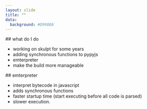 ```yaml
---
layout: slide
title: ""
data:
  background: #D9988A
---
```

<section markdown="1">
## what do I do

- working on skulpt for some years
- adding synchronous functions to pypyjs
- emterpreter
- make the build more manageable

</section>

<section  markdown="1">
## emterpreter

- interpret bytecode in javascript
- adds synchronous functions
- faster startup time (start executing before all code is parsed)
- slower execution.

</section>
